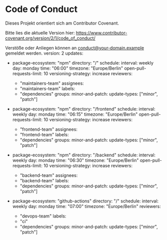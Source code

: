 # Code of Conduct

Dieses Projekt orientiert sich am Contributor Covenant.

Bitte lies die aktuelle Version hier:
https://www.contributor-covenant.org/version/2/1/code_of_conduct/

Verstöße oder Anliegen können an conduct@your-domain.example gemeldet werden.
version: 2
updates:
  - package-ecosystem: "npm"
    directory: "/"
    schedule:
      interval: weekly
      day: monday
      time: "06:00"
      timezone: "Europe/Berlin"
    open-pull-requests-limit: 10
    versioning-strategy: increase
    reviewers:
      - "maintainers-team"
    assignees:
      - "maintainers-team"
    labels:
      - "dependencies"
    groups:
      minor-and-patch:
        update-types: ["minor", "patch"]

  - package-ecosystem: "npm"
    directory: "/frontend"
    schedule:
      interval: weekly
      day: monday
      time: "06:15"
      timezone: "Europe/Berlin"
    open-pull-requests-limit: 10
    versioning-strategy: increase
    reviewers:
      - "frontend-team"
    assignees:
      - "frontend-team"
    labels:
      - "dependencies"
    groups:
      minor-and-patch:
        update-types: ["minor", "patch"]

  - package-ecosystem: "npm"
    directory: "/backend"
    schedule:
      interval: weekly
      day: monday
      time: "06:30"
      timezone: "Europe/Berlin"
    open-pull-requests-limit: 10
    versioning-strategy: increase
    reviewers:
      - "backend-team"
    assignees:
      - "backend-team"
    labels:
      - "dependencies"
    groups:
      minor-and-patch:
        update-types: ["minor", "patch"]

  - package-ecosystem: "github-actions"
    directory: "/"
    schedule:
      interval: weekly
      day: monday
      time: "07:00"
      timezone: "Europe/Berlin"
    reviewers:
      - "devops-team"
    labels:
      - "ci"
      - "dependencies"
    groups:
      minor-and-patch:
        update-types: ["minor", "patch"]

